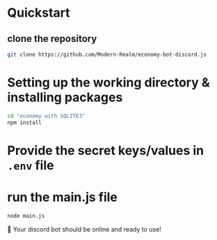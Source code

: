 # Quickstart

## clone the repository

```sh
git clone https://github.com/Modern-Realm/economy-bot-discord.js
```

# Setting up the working directory & installing packages

```sh
cd "economy with SQLITE3"
npm install
```

# Provide the secret keys/values in `.env` file

# run the main.js file

```sh
node main.js
```

🎉 Your discord bot should be online and ready to use!

